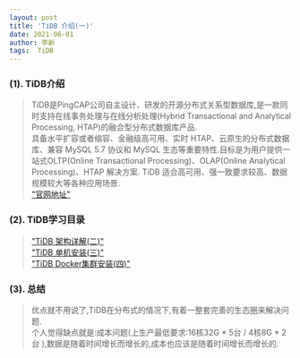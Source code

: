 ```yaml
---
layout: post
title: 'TiDB 介绍(一)'
date: 2021-06-01
author: 李新
tags:  TiDB
---
```


### (1). TiDB介绍
> TiDB是PingCAP公司自主设计、研发的开源分布式关系型数据库,是一款同时支持在线事务处理与在线分析处理(Hybrid Transactional and Analytical Processing, HTAP)的融合型分布式数据库产品.  
> 具备水平扩容或者缩容、金融级高可用、实时 HTAP、云原生的分布式数据库、兼容 MySQL 5.7 协议和 MySQL 生态等重要特性.目标是为用户提供一站式OLTP(Online Transactional Processing)、OLAP(Online Analytical Processing)、HTAP 解决方案.
> TiDB 适合高可用、强一致要求较高、数据规模较大等各种应用场景.     
> ["官网地址"](https://docs.pingcap.com/zh/tidb/stable)  

### (2). TiDB学习目录
> ["TiDB 架构详解(二)"](/2021/06/01/TiDB-Architecture.html)    
> ["TiDB 单机安装(三)"](/2021/06/01/TiDB-Simple-Install.html)   
> ["TiDB Docker集群安装(四)"](/2021/06/01/TiDB-Docker-Cluster-Install.html)   

### (3). 总结
> 优点就不用说了,TiDB在分布式的情况下,有着一整套完善的生态圈来解决问题.   
> 个人觉得缺点就是:成本问题(上生产最低要求:16核32G * 5台 / 4核8G * 2台 ),数据是随着时间增长而增长的,成本也应该是随着时间增长而增长的. 